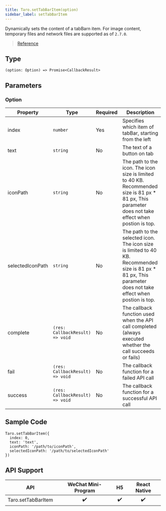 ```yaml
---
title: Taro.setTabBarItem(option)
sidebar_label: setTabBarItem
---
```


Dynamically sets the content of a tabBarn item. For image content, temporary files and network files are supported as of `2.7.0`.

> [Reference](https://developers.weixin.qq.com/miniprogram/en/dev/api/ui/tab-bar/wx.setTabBarItem.html)

## Type

```tsx
(option: Option) => Promise<CallbackResult>
```

## Parameters

### Option

<table>
  <thead>
    <tr>
      <th>Property</th>
      <th>Type</th>
      <th style={{ textAlign: "center"}}>Required</th>
      <th>Description</th>
    </tr>
  </thead>
  <tbody>
    <tr>
      <td>index</td>
      <td><code>number</code></td>
      <td style={{ textAlign: "center"}}>Yes</td>
      <td>Specifies which item of tabBar, starting from the left</td>
    </tr>
    <tr>
      <td>text</td>
      <td><code>string</code></td>
      <td style={{ textAlign: "center"}}>No</td>
      <td>The text of a button on tab</td>
    </tr>
    <tr>
      <td>iconPath</td>
      <td><code>string</code></td>
      <td style={{ textAlign: "center"}}>No</td>
      <td>The path to the icon. The icon size is limited to 40 KB. Recommended size is 81 px * 81 px, This parameter does not take effect when postion is top.</td>
    </tr>
    <tr>
      <td>selectedIconPath</td>
      <td><code>string</code></td>
      <td style={{ textAlign: "center"}}>No</td>
      <td>The path to the selected icon. The icon size is limited to 40 KB. Recommended size is 81 px * 81 px, This parameter does not take effect when postion is top.</td>
    </tr>
    <tr>
      <td>complete</td>
      <td><code>(res: CallbackResult) =&gt; void</code></td>
      <td style={{ textAlign: "center"}}>No</td>
      <td>The callback function used when the API call completed (always executed whether the call succeeds or fails)</td>
    </tr>
    <tr>
      <td>fail</td>
      <td><code>(res: CallbackResult) =&gt; void</code></td>
      <td style={{ textAlign: "center"}}>No</td>
      <td>The callback function for a failed API call</td>
    </tr>
    <tr>
      <td>success</td>
      <td><code>(res: CallbackResult) =&gt; void</code></td>
      <td style={{ textAlign: "center"}}>No</td>
      <td>The callback function for a successful API call</td>
    </tr>
  </tbody>
</table>

## Sample Code

```tsx
Taro.setTabBarItem({
  index: 0,
  text: 'text',
  iconPath: '/path/to/iconPath',
  selectedIconPath: '/path/to/selectedIconPath'
})
```

## API Support

| API | WeChat Mini-Program | H5 | React Native |
| :---: | :---: | :---: | :---: |
| Taro.setTabBarItem | ✔️ | ✔️ | ✔️ |
